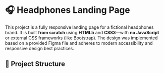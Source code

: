 # 🎧 Headphones Landing Page

This project is a fully responsive landing page for a fictional headphones brand. It is built **from scratch** using **HTML5** and **CSS3**—with **no JavaScript** or external CSS frameworks (like Bootstrap). The design was implemented based on a provided Figma file and adheres to modern accessibility and responsive design best practices.

## 📁 Project Structure

